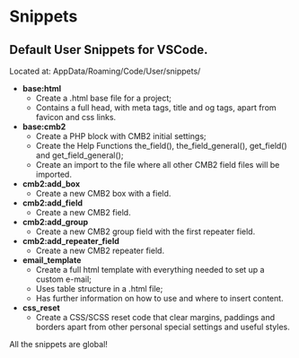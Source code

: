 # Snippets
## Default User Snippets for VSCode.

Located at: AppData/Roaming/Code/User/snippets/

- **base:html**
  - Create a .html base file for a project;
  - Contains a full head, with meta tags, title and og tags, apart from favicon and css links.
- **base:cmb2**
  - Create a PHP block with CMB2 initial settings;
  - Create the Help Functions the_field(), the_field_general(), get_field() and get_field_general();
  - Create an import to the file where all other CMB2 field files will be imported.
- **cmb2:add_box**
  - Create a new CMB2 box with a field.
- **cmb2:add_field**
  - Create a new CMB2 field.
- **cmb2:add_group**
  - Create a new CMB2 group field with the first repeater field.
- **cmb2:add_repeater_field**
  - Create a new CMB2 repeater field.
- **email_template**
  - Create a full html template with everything needed to set up a custom e-mail;
  - Uses table structure in a .html file;
  - Has further information on how to use and where to insert content.
- **css_reset**
  - Create a CSS/SCSS reset code that clear margins, paddings and borders apart from other personal special settings and useful styles.

All the snippets are global!
